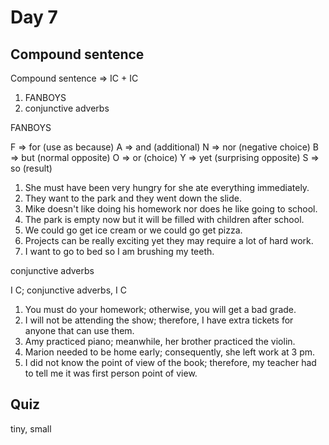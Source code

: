 # Day 7

## Compound sentence

Compound sentence => IC + IC

1. FANBOYS
2. conjunctive adverbs

FANBOYS

F => for (use as because)
A => and (additional)
N => nor (negative choice)
B => but (normal opposite)
O => or (choice)
Y => yet (surprising opposite)
S => so (result)

1. She must have been very hungry for she ate everything immediately.
2. They want to the park and they went down the slide.
3. Mike doesn't like doing his homework nor does he like going to school.
4. The park is empty now but it will be filled with children after school.
5. We could go get ice cream or we could go get pizza.
6. Projects can be really exciting yet they may require a lot of hard work.
7. I want to go to bed so I am brushing my teeth.

conjunctive adverbs

I C; conjunctive adverbs, I C

1. You must do your homework; otherwise, you will get a bad grade.
2. I will not be attending the show; therefore, I have extra tickets for anyone that can use them.
3. Amy practiced piano; meanwhile, her brother practiced the violin.
4. Marion needed to be home early; consequently, she left work at 3 pm.
5. I did not know the point of view of the book; therefore, my teacher had to tell me it was first person point of view.

## Quiz

tiny, small

